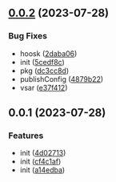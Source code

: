 

## [0.0.2](https://github.com/mater1996/mpx-rs/compare/0.0.1...0.0.2) (2023-07-28)


### Bug Fixes

* hoosk ([2daba06](https://github.com/mater1996/mpx-rs/commit/2daba062b80671785d431c1c90d160c39184017b))
* init ([5cedf8c](https://github.com/mater1996/mpx-rs/commit/5cedf8cb820be6d98a7944dec0920bdf91fbe93d))
* pkg ([dc3cc8d](https://github.com/mater1996/mpx-rs/commit/dc3cc8db01da78bb3401ab170c805c0711947a6f))
* publishConfig ([4879b22](https://github.com/mater1996/mpx-rs/commit/4879b227f9a1542f63df38ce93dc4725c236755a))
* vsar ([e37f412](https://github.com/mater1996/mpx-rs/commit/e37f41209f746023e10d61a935c39aa8eb78d38c))

## 0.0.1 (2023-07-28)


### Features

* init ([4d02713](https://github.com/mater1996/mpx-rs/commit/4d0271383484421dce12790edf616ec77fac3d1c))
* init ([cf4c1af](https://github.com/mater1996/mpx-rs/commit/cf4c1af2c016f1ac2e50a21446c0db35b0a56a66))
* init ([a14edba](https://github.com/mater1996/mpx-rs/commit/a14edba0cd12d9678aa3445912e3ca83896002d4))